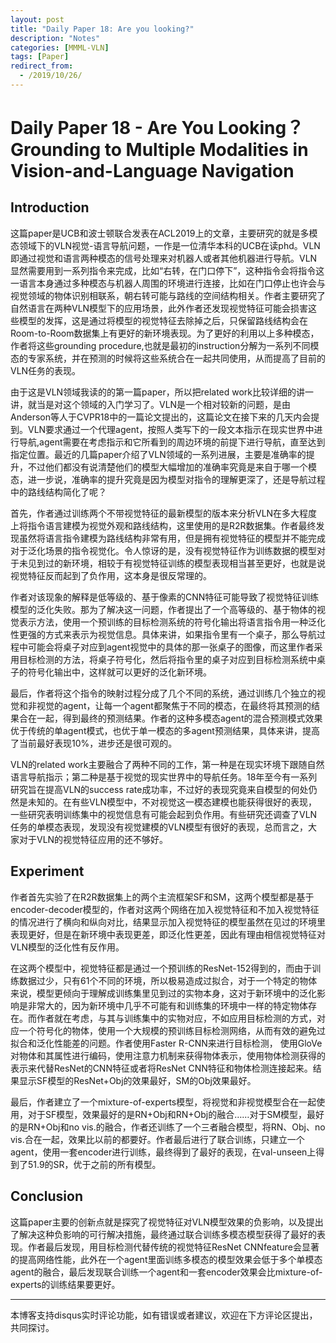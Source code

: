 ```yaml
---
layout: post
title: "Daily Paper 18: Are you looking?"
description: "Notes"
categories: [MMML-VLN]
tags: [Paper]
redirect_from:
  - /2019/10/26/
---
```


# Daily Paper 18 - Are You Looking？ Grounding to Multiple Modalities in Vision-and-Language Navigation  

## Introduction  

这篇paper是UCB和波士顿联合发表在ACL2019上的文章，主要研究的就是多模态领域下的VLN视觉-语言导航问题，一作是一位清华本科的UCB在读phd。VLN即通过视觉和语言两种模态的信号处理来对机器人或者其他机器进行导航。VLN显然需要用到一系列指令来完成，比如“右转，在门口停下”，这种指令会将指令这一语言本身通过多种模态与机器人周围的环境进行连接，比如在门口停止也许会与视觉领域的物体识别相联系，朝右转可能与路线的空间结构相关。作者主要研究了自然语言在两种VLN模型下的应用场景，此外作者还发现视觉特征可能会损害这些模型的发挥，这是通过将模型的视觉特征去除掉之后，只保留路线结构会在Room-to-Room数据集上有更好的新环境表现。为了更好的利用以上多种模态，作者将这些grounding procedure,也就是最初的instruction分解为一系列不同模态的专家系统，并在预测的时候将这些系统合在一起共同使用，从而提高了目前的VLN任务的表现。  

由于这是VLN领域我读的的第一篇paper，所以把related work比较详细的讲一讲，就当是对这个领域的入门学习了。VLN是一个相对较新的问题，是由Anderson等人于CVPR18中的一篇论文提出的，这篇论文在接下来的几天内会提到。VLN要求通过一个代理agent，按照人类写下的一段文本指示在现实世界中进行导航,agent需要在考虑指示和它所看到的周边环境的前提下进行导航，直至达到指定位置。最近的几篇paper介绍了VLN领域的一系列进展，主要是准确率的提升，不过他们都没有说清楚他们的模型大幅增加的准确率究竟是来自于哪一个模态，进一步说，准确率的提升究竟是因为模型对指令的理解更深了，还是导航过程中的路线结构简化了呢？  

首先，作者通过训练两个不带视觉特征的最新模型的版本来分析VLN在多大程度上将指令语言建模为视觉外观和路线结构，这里使用的是R2R数据集。作者最终发现虽然将语言指令建模为路线结构非常有用，但是拥有视觉特征的模型并不能完成对于泛化场景的指令视觉化。令人惊讶的是，没有视觉特征作为训练数据的模型对于未见到过的新环境，相较于有视觉特征训练的模型表现相当甚至更好，也就是说视觉特征反而起到了负作用，这本身是很反常理的。  

作者对该现象的解释是低等级的、基于像素的CNN特征可能导致了视觉特征训练模型的泛化失败。那为了解决这一问题，作者提出了一个高等级的、基于物体的视觉表示方法，使用一个预训练的目标检测系统的符号化输出将语言指令用一种泛化性更强的方式来表示为视觉信息。具体来讲，如果指令里有一个桌子，那么导航过程中可能会将桌子对应到agent视觉中的具体的那一张桌子的图像，而这里作者采用目标检测的方法，将桌子符号化，然后将指令里的桌子对应到目标检测系统中桌子的符号化输出中，这样就可以更好的泛化新环境。  

最后，作者将这个指令的映射过程分成了几个不同的系统，通过训练几个独立的视觉和非视觉的agent，让每一个agent都聚焦于不同的模态，在最终将其预测的结果合在一起，得到最终的预测结果。作者的这种多模态agent的混合预测模式效果优于传统的单agent模式，也优于单一模态的多agent预测结果，具体来讲，提高了当前最好表现10%，进步还是很可观的。  

VLN的related work主要融合了两种不同的工作，第一种是在现实环境下跟随自然语言导航指示；第二种是基于视觉的现实世界中的导航任务。18年至今有一系列研究旨在提高VLN的success rate成功率，不过好的表现究竟来自模型的何处仍然是未知的。在有些VLN模型中，不对视觉这一模态建模也能获得很好的表现，一些研究表明训练集中的视觉信息有可能会起到负作用。有些研究还调查了VLN任务的单模态表现，发现没有视觉建模的VLN模型有很好的表现，总而言之，大家对于VLN的视觉特征应用的还不够好。  

## Experiment  

作者首先实验了在R2R数据集上的两个主流框架SF和SM，这两个模型都是基于encoder-decoder模型的，作者对这两个网络在加入视觉特征和不加入视觉特征的情况进行了横向和纵向对比，结果显示加入视觉特征的模型虽然在见过的环境里表现更好，但是在新环境中表现更差，即泛化性更差，因此有理由相信视觉特征对VLN模型的泛化性有反作用。  

在这两个模型中，视觉特征都是通过一个预训练的ResNet-152得到的，而由于训练数据过少，只有61个不同的环境，所以极易造成过拟合，对于一个特定的物体来说，模型更倾向于理解成训练集里见到过的实物本身，这对于新环境中的泛化影响是非常大的，因为新环境中几乎不可能有和训练集的环境中一样的特定物体存在。而作者就在考虑，与其与训练集中的实物对应，不如应用目标检测的方式，对应一个符号化的物体，使用一个大规模的预训练目标检测网络，从而有效的避免过拟合和泛化性能差的问题。作者使用Faster R-CNN来进行目标检测， 使用GloVe对物体和其属性进行编码，使用注意力机制来获得物体表示，使用物体检测获得的表示来代替ResNet的CNN特征或者将ResNet CNN特征和物体检测连接起来。结果显示SF模型的ResNet+Obj的效果最好，SM的Obj效果最好。  

最后，作者建立了一个mixture-of-experts模型，将视觉和非视觉模型合在一起使用，对于SF模型，效果最好的是RN+Obj和RN+Obj的融合……对于SM模型，最好的是RN+Obj和no vis.的融合，作者还训练了一个三者融合模型，将RN、Obj、no vis.合在一起，效果比以前的都要好。作者最后进行了联合训练，只建立一个agent，使用一套encoder进行训练，最终得到了最好的表现，在val-unseen上得到了51.9的SR，优于之前的所有模型。  

## Conclusion  

这篇paper主要的创新点就是探究了视觉特征对VLN模型效果的负影响，以及提出了解决这种负影响的可行解决措施，最终通过联合训练多模态模型获得了最好的表现。作者最后发现，用目标检测代替传统的视觉特征ResNet CNNfeature会显著的提高网络性能，此外在一个agent里面训练多模态的模型效果会低于多个单模态agent的融合，最后发现联合训练一个agent和一套encoder效果会比mixture-of-experts的训练结果要更好。  

---
本博客支持disqus实时评论功能，如有错误或者建议，欢迎在下方评论区提出，共同探讨。  
